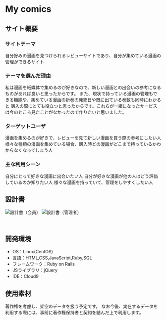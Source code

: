 # My comics
<!--​READMEを作成する際は、項目内の【補足説明】は削除して完成させてください。-->
## サイト概要
### サイトテーマ

自分好みの漫画を見つけられるレビューサイトであり、自分が集めている漫画の管理ができるサイト
​
### テーマを選んだ理由


私は漫画を紙媒体で集めるのが好きなので、新しい漫画との出会いの参考になるものがあれば良いと思ったからです。
また、現状で持っている漫画の管理もできる機能や、集めている漫画の新巻の発売日や既に出ている巻数も同時にわかると
購入の際にとても役立つと思ったからです。これらが一緒になったサービスは今のところ見たことがなかったので作りたいと思いました。


### ターゲットユーザ

漫画を集めるのが好きで、レビューを見て新しい漫画を買う際の参考にしたい人
様々な種類の漫画を集めている場合、購入時どの漫画がどこまで持っているかわからなくなってしまう人


### 主な利用シーン
自分にとって好きな漫画に出会いたい人
自分が好きな漫画が他の人はどう評価しているのか知りたい人
様々な漫画を持っていて、管理をしやすくしたい人



## 設計書
![設計書（会員）](https://github.com/user-attachments/assets/a4f90966-d5e7-48a3-a263-c110055a73af)
![設計書（管理者）](https://github.com/user-attachments/assets/a624a167-120d-47d4-a99f-3da61e23f655)

​
## 開発環境
- OS：Linux(CentOS)
- 言語：HTML,CSS,JavaScript,Ruby,SQL
- フレームワーク：Ruby on Rails
- JSライブラリ：jQuery
- IDE：Cloud9
​
## 使用素材

著作権を考慮し、架空のデータを扱う予定です。
なお今後、実在するデータを利用する際には、事前に著作権保持者と契約を結んだ上で利用します。
